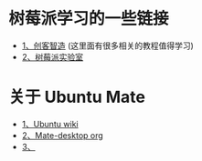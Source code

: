 # 树莓派学习的一些链接

* [1、创客智造](http://www.ncnynl.com/category/Raspberry-Pi-tutorial/) (这里面有很多相关的教程值得学习)
* [2、树莓派实验室](http://shumeipai.nxez.com/)


# 关于 Ubuntu Mate 
* [1、Ubuntu wiki](https://zh.wikipedia.org/wiki/Ubuntu_MATE)
* [2、Mate-desktop org](http://mate-desktop.org/)
* [3、]()